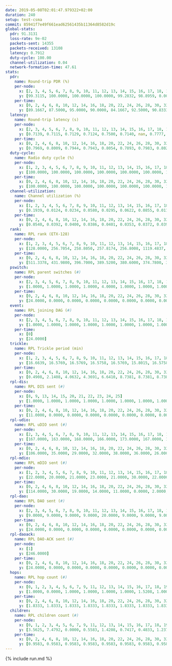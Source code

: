 ```yaml
---
date: 2019-05-08T02:01:47.979322+02:00
duration: 240
setup: test-csma
commit: 85941f7e49f661ead62561435b11364d8582d19c
global-stats:
  pdr: 91.3131
  loss-rate: 9e-02
  packets-sent: 14355
  packets-received: 13108
  latency: 0.7912
  duty-cycle: 100.00
  channel-utilization: 0.04
  network-formation-time: 47.61
stats:
  pdr:
    name: Round-trip PDR (%)
    per-node:
      x: [2, 3, 4, 5, 6, 7, 8, 9, 10, 11, 12, 13, 14, 15, 16, 17, 18, 19, 20, 21, 22, 23, 24, 25]
      y: [99.3115, 100.0000, 100.0000, 100.0000, 99.2832, 98.8959, 0.0000, 100.0000, 0.0000, 100.0000, 99.8224, 99.1935, 100.0000, 100.0000, 99.8230, 100.0000, 99.2026, 100.0000, 98.6532, 98.2818, 99.5000, 99.3277, 99.2895, 98.8235]
    per-time:
      x: [0, 2, 4, 6, 8, 10, 12, 14, 16, 18, 20, 22, 24, 26, 28, 30, 32, 34, 36, 38, 40, 42, 44, 46, 48, 50, 52, 54, 56, 58, 60, 62, 64, 66, 68, 70, 72, 74, 76, 78, 80, 82, 84, 86, 88, 90, 92, 94, 96, 98, 100, 102, 104, 106, 108, 110, 112, 114, 116, 118, 120, 122, 124, 126, 128, 130, 132, 134, 136, 138, 140, 142, 144, 146, 148, 150, 152, 154, 156, 158, 160, 162, 164, 166, 168, 170, 172, 174, 176, 178, 180, 182, 184, 186, 188, 190, 192, 194, 196, 198, 200, 202, 204, 206, 208, 210, 212, 214, 216, 218, 220, 222, 224, 226, 228, 230, 232, 234, 236, 238, 240]
      y: [89.1667, 87.5000, 95.0000, 90.0000, 84.1667, 92.5000, 90.8333, 91.6667, 97.5000, 95.0000, 87.5000, 90.8333, 90.8333, 85.0000, 89.1667, 90.0000, 92.5000, 92.5000, 91.6667, 94.1667, 92.5000, 91.6667, 89.1667, 90.8333, 92.5620, 91.6667, 92.5000, 94.1667, 90.0000, 93.3333, 88.3333, 95.0000, 90.8333, 92.4370, 95.8678, 93.3333, 92.5000, 90.0000, 90.0000, 95.8333, 90.8333, 95.8333, 90.0000, 84.1667, 82.5000, 92.5000, 91.6667, 93.3333, 92.5000, 93.3333, 90.0000, 90.0000, 88.3333, 95.0000, 92.5000, 94.1667, 86.6667, 70.8333, 90.8333, 92.5000, 91.6667, 92.5000, 92.5000, 90.8333, 86.6667, 90.8333, 87.5000, 95.0000, 97.5000, 89.1667, 88.3333, 89.1667, 91.6667, 90.0000, 93.3333, 94.1667, 92.5000, 90.8333, 90.8333, 91.6667, 92.5000, 94.1667, 94.1667, 92.5000, 94.1667, 90.8333, 95.0000, 92.5000, 93.3333, 91.6667, 94.1667, 92.5000, 95.0000, 86.6667, 90.8333, 90.0000, 93.3333, 96.6667, 89.1667, 90.8333, 90.8333, 90.8333, 90.0000, 89.1667, 90.0000, 91.5966, 91.7355, 93.3333, 94.1667, 89.1667, 89.1667, 90.0000, 90.8333, 93.3333, 90.8333, 85.8333, 94.1667, 93.3333, 90.8333, 95.9459, null]
  latency:
    name: Round-trip latency (s)
    per-node:
      x: [2, 3, 4, 5, 6, 7, 8, 9, 10, 11, 12, 13, 14, 15, 16, 17, 18, 19, 20, 21, 22, 23, 24, 25]
      y: [0.7139, 0.7115, 0.7129, 0.7124, 0.7500, 0.7140, nan, 0.7777, nan, 0.7802, 0.7203, 0.7842, 0.7792, 0.7865, 0.7854, 0.7822, 0.8153, 0.8280, 0.8543, 0.8650, 0.8559, 0.8946, 0.8977, 0.8966]
    per-time:
      x: [0, 2, 4, 6, 8, 10, 12, 14, 16, 18, 20, 22, 24, 26, 28, 30, 32, 34, 36, 38, 40, 42, 44, 46, 48, 50, 52, 54, 56, 58, 60, 62, 64, 66, 68, 70, 72, 74, 76, 78, 80, 82, 84, 86, 88, 90, 92, 94, 96, 98, 100, 102, 104, 106, 108, 110, 112, 114, 116, 118, 120, 122, 124, 126, 128, 130, 132, 134, 136, 138, 140, 142, 144, 146, 148, 150, 152, 154, 156, 158, 160, 162, 164, 166, 168, 170, 172, 174, 176, 178, 180, 182, 184, 186, 188, 190, 192, 194, 196, 198, 200, 202, 204, 206, 208, 210, 212, 214, 216, 218, 220, 222, 224, 226, 228, 230, 232, 234, 236, 238, 240]
      y: [0.7969, 0.8009, 0.7944, 0.7943, 0.8054, 0.7893, 0.7983, 0.8023, 0.7994, 0.7888, 0.7912, 0.8033, 0.8081, 0.7906, 0.7978, 0.7913, 0.7886, 0.7859, 0.7978, 0.7948, 0.7869, 0.7899, 0.7980, 0.7910, 0.7880, 0.7783, 0.7785, 0.7793, 0.7951, 0.7767, 0.7858, 0.7849, 0.7740, 0.7926, 0.7906, 0.7909, 0.7780, 0.7910, 0.7886, 0.7882, 0.7789, 0.7863, 0.7834, 0.7960, 0.7798, 0.7928, 0.7797, 0.7849, 0.7927, 0.7879, 0.7944, 0.7693, 0.7806, 0.7879, 0.7778, 0.7901, 0.7944, 0.7836, 0.7898, 0.8078, 0.8056, 0.8008, 0.8073, 0.7931, 0.7753, 0.7853, 0.7902, 0.7860, 0.7962, 0.8040, 0.8142, 0.7899, 0.7896, 0.8086, 0.8013, 0.7832, 0.8064, 0.7903, 0.8087, 0.7807, 0.7851, 0.7807, 0.8004, 0.7880, 0.7912, 0.8069, 0.7820, 0.8020, 0.7926, 0.7984, 0.7947, 0.7908, 0.8042, 0.8021, 0.7867, 0.7915, 0.7902, 0.7816, 0.7947, 0.8042, 0.7849, 0.7858, 0.7933, 0.7922, 0.7842, 0.7879, 0.7934, 0.7744, 0.7843, 0.7972, 0.8008, 0.7969, 0.7826, 0.7805, 0.7966, 0.7876, 0.7830, 0.7980, 0.7845, 0.7899, null]
  duty-cycle:
    name: Radio duty cycle (%)
    per-node:
      x: [1, 2, 3, 4, 5, 6, 7, 8, 9, 10, 11, 12, 13, 14, 15, 16, 17, 18, 19, 20, 21, 22, 23, 24, 25]
      y: [100.0000, 100.0000, 100.0000, 100.0000, 100.0000, 100.0000, 100.0000, 100.0000, 100.0000, 100.0000, 100.0000, 100.0000, 100.0000, 100.0000, 100.0000, 100.0000, 100.0000, 100.0000, 100.0000, 100.0000, 100.0000, 100.0000, 100.0000, 100.0000, 100.0000]
    per-time:
      x: [0, 2, 4, 6, 8, 10, 12, 14, 16, 18, 20, 22, 24, 26, 28, 30, 32, 34, 36, 38, 40, 42, 44, 46, 48, 50, 52, 54, 56, 58, 60, 62, 64, 66, 68, 70, 72, 74, 76, 78, 80, 82, 84, 86, 88, 90, 92, 94, 96, 98, 100, 102, 104, 106, 108, 110, 112, 114, 116, 118, 120, 122, 124, 126, 128, 130, 132, 134, 136, 138, 140, 142, 144, 146, 148, 150, 152, 154, 156, 158, 160, 162, 164, 166, 168, 170, 172, 174, 176, 178, 180, 182, 184, 186, 188, 190, 192, 194, 196, 198, 200, 202, 204, 206, 208, 210, 212, 214, 216, 218, 220, 222, 224, 226, 228, 230, 232, 234, 236, 238]
      y: [100.0000, 100.0000, 100.0000, 100.0000, 100.0000, 100.0000, 100.0000, 100.0000, 100.0000, 100.0000, 100.0000, 100.0000, 100.0000, 100.0000, 100.0000, 100.0000, 100.0000, 100.0000, 100.0000, 100.0000, 100.0000, 100.0000, 100.0000, 100.0000, 100.0000, 100.0000, 100.0000, 100.0000, 100.0000, 100.0000, 100.0000, 100.0000, 100.0000, 100.0000, 100.0000, 100.0000, 100.0000, 100.0000, 100.0000, 100.0000, 100.0000, 100.0000, 100.0000, 100.0000, 100.0000, 100.0000, 100.0000, 100.0000, 100.0000, 100.0000, 100.0000, 100.0000, 100.0000, 100.0000, 100.0000, 100.0000, 100.0000, 100.0000, 100.0000, 100.0000, 100.0000, 100.0000, 100.0000, 100.0000, 100.0000, 100.0000, 100.0000, 100.0000, 100.0000, 100.0000, 100.0000, 100.0000, 100.0000, 100.0000, 100.0000, 100.0000, 100.0000, 100.0000, 100.0000, 100.0000, 100.0000, 100.0000, 100.0000, 100.0000, 100.0000, 100.0000, 100.0000, 100.0000, 100.0000, 100.0000, 100.0000, 100.0000, 100.0000, 100.0000, 100.0000, 100.0000, 100.0000, 100.0000, 100.0000, 100.0000, 100.0000, 100.0000, 100.0000, 100.0000, 100.0000, 100.0000, 100.0000, 100.0000, 100.0000, 100.0000, 100.0000, 100.0000, 100.0000, 100.0000, 100.0000, 100.0000, 100.0000, 100.0000, 100.0000, 100.0000]
  channel-utilization:
    name: Channel utilization (%)
    per-node:
      x: [1, 2, 3, 4, 5, 6, 7, 8, 9, 10, 11, 12, 13, 14, 15, 16, 17, 18, 19, 20, 21, 22, 23, 24, 25]
      y: [0.1939, 0.0124, 0.0234, 0.0580, 0.0295, 0.0622, 0.0855, 0.0111, 0.0141, 0.0955, 0.0141, 0.0267, 0.0623, 0.0394, 0.0362, 0.0253, 0.0151, 0.0661, 0.0358, 0.0178, 0.0160, 0.0202, 0.0151, 0.0142, 0.0163]
    per-time:
      x: [0, 2, 4, 6, 8, 10, 12, 14, 16, 18, 20, 22, 24, 26, 28, 30, 32, 34, 36, 38, 40, 42, 44, 46, 48, 50, 52, 54, 56, 58, 60, 62, 64, 66, 68, 70, 72, 74, 76, 78, 80, 82, 84, 86, 88, 90, 92, 94, 96, 98, 100, 102, 104, 106, 108, 110, 112, 114, 116, 118, 120, 122, 124, 126, 128, 130, 132, 134, 136, 138, 140, 142, 144, 146, 148, 150, 152, 154, 156, 158, 160, 162, 164, 166, 168, 170, 172, 174, 176, 178, 180, 182, 184, 186, 188, 190, 192, 194, 196, 198, 200, 202, 204, 206, 208, 210, 212, 214, 216, 218, 220, 222, 224, 226, 228, 230, 232, 234, 236, 238]
      y: [0.0540, 0.0392, 0.0400, 0.0386, 0.0401, 0.0353, 0.0372, 0.0390, 0.0390, 0.0383, 0.0373, 0.0341, 0.0366, 0.0381, 0.0463, 0.0369, 0.0372, 0.0380, 0.0357, 0.0368, 0.0372, 0.0354, 0.0374, 0.0376, 0.0353, 0.0381, 0.0348, 0.0351, 0.0435, 0.0401, 0.0349, 0.0378, 0.0396, 0.0393, 0.0373, 0.0407, 0.0375, 0.0356, 0.0380, 0.0380, 0.0364, 0.0370, 0.0380, 0.0457, 0.0310, 0.0370, 0.0374, 0.0372, 0.0391, 0.0389, 0.0402, 0.0342, 0.0363, 0.0366, 0.0392, 0.0359, 0.0426, 0.0382, 0.0493, 0.0409, 0.0424, 0.0464, 0.0427, 0.0439, 0.0392, 0.0384, 0.0368, 0.0446, 0.0439, 0.0433, 0.0460, 0.0434, 0.0389, 0.0406, 0.0445, 0.0380, 0.0428, 0.0426, 0.0419, 0.0441, 0.0340, 0.0418, 0.0407, 0.0459, 0.0397, 0.0441, 0.0439, 0.0400, 0.0449, 0.0435, 0.0423, 0.0412, 0.0451, 0.0429, 0.0409, 0.0437, 0.0437, 0.0410, 0.0424, 0.0450, 0.0395, 0.0429, 0.0396, 0.0440, 0.0381, 0.0393, 0.0430, 0.0410, 0.0389, 0.0453, 0.0423, 0.0437, 0.0427, 0.0434, 0.0412, 0.0426, 0.0391, 0.0427, 0.0435, 0.0432]
  rank:
    name: RPL rank (ETX-128)
    per-node:
      x: [1, 2, 3, 4, 5, 6, 7, 8, 9, 10, 11, 12, 13, 14, 15, 16, 17, 18, 19, 20, 21, 22, 23, 24, 25]
      y: [128.0000, 256.7054, 258.8050, 257.8174, 256.8008, 1119.4837, 256.8714, 272.7386, 385.0830, 256.8714, 387.9087, 267.5104, 385.4398, 386.2822, 404.2686, 397.0000, 391.8884, 456.3636, 493.4339, 525.5488, 531.8848, 1060.1138, 1114.4413, 583.4280, 585.2582]
    per-time:
      x: [0, 2, 4, 6, 8, 10, 12, 14, 16, 18, 20, 22, 24, 26, 28, 30, 32, 34, 36, 38, 40, 42, 44, 46, 48, 50, 52, 54, 56, 58, 60, 62, 64, 66, 68, 70, 72, 74, 76, 78, 80, 82, 84, 86, 88, 90, 92, 94, 96, 98, 100, 102, 104, 106, 108, 110, 112, 114, 116, 118, 120, 122, 124, 126, 128, 130, 132, 134, 136, 138, 140, 142, 144, 146, 148, 150, 152, 154, 156, 158, 160, 162, 164, 166, 168, 170, 172, 174, 176, 178, 180, 182, 184, 186, 188, 190, 192, 194, 196, 198, 200, 202, 204, 206, 208, 210, 212, 214, 216, 218, 220, 222, 224, 226, 228, 230, 232, 234, 236, 238]
      y: [511.3378, 431.9800, 396.7000, 389.5200, 380.6000, 374.7800, 375.2400, 372.7400, 371.8400, 374.2000, 373.0800, 372.3333, 369.8200, 370.7600, 370.1600, 368.2200, 365.7200, 366.2600, 366.0600, 364.4600, 366.1800, 365.8600, 368.0000, 370.0200, 369.9400, 370.5200, 368.3000, 367.1000, 367.3800, 368.7400, 366.6200, 364.8600, 365.0800, 363.5200, 363.7600, 365.8000, 363.7200, 363.9800, 363.7400, 363.8400, 364.2600, 363.7000, 366.3800, 367.8200, 367.5000, 369.8000, 371.4000, 369.5400, 369.2000, 367.8400, 365.4800, 367.1600, 367.7255, 368.0200, 371.2353, 364.7200, 368.8235, 7741.9677, 405.6400, 406.3200, 405.3200, 407.5400, 409.8039, 404.8868, 390.6600, 387.7600, 387.7059, 386.7647, 384.4600, 384.5000, 386.0196, 381.1800, 381.3400, 380.8800, 388.0200, 388.7800, 389.3200, 389.4118, 388.9200, 392.8235, 390.8627, 387.4800, 387.8200, 388.9800, 391.5400, 391.7200, 393.9804, 391.9600, 392.0400, 392.3000, 392.4200, 392.8200, 392.4000, 391.8400, 393.8400, 394.9608, 397.3725, 391.5000, 392.3000, 391.6600, 391.3400, 392.3600, 392.2800, 393.1400, 393.3800, 396.3529, 390.4118, 392.0600, 391.4600, 396.0392, 391.3800, 391.5400, 391.7400, 391.5000, 395.8039, 391.5800, 394.7843, 389.9200, 390.0600, 390.5600]
  pswitch:
    name: RPL parent switches (#)
    per-node:
      x: [2, 3, 4, 5, 6, 7, 8, 9, 10, 11, 12, 13, 14, 15, 16, 17, 18, 19, 20, 21, 22, 23, 24, 25]
      y: [1.0000, 1.0000, 1.0000, 1.0000, 4.0000, 1.0000, 1.0000, 1.0000, 1.0000, 1.0000, 1.0000, 1.0000, 1.0000, 2.0000, 3.0000, 2.0000, 2.0000, 2.0000, 6.0000, 3.0000, 4.0000, 6.0000, 3.0000, 4.0000]
    per-time:
      x: [0, 2, 4, 6, 8, 10, 12, 14, 16, 18, 20, 22, 24, 26, 28, 30, 32, 34, 36, 38, 40, 42, 44, 46, 48, 50, 52, 54, 56, 58, 60, 62, 64, 66, 68, 70, 72, 74, 76, 78, 80, 82, 84, 86, 88, 90, 92, 94, 96, 98, 100, 102, 104, 106, 108, 110, 112, 114, 116, 118, 120, 122, 124, 126, 128, 130, 132, 134, 136, 138, 140, 142, 144, 146, 148, 150, 152, 154, 156, 158, 160, 162, 164, 166, 168, 170, 172, 174, 176, 178, 180, 182, 184, 186, 188, 190, 192, 194, 196, 198, 200, 202, 204, 206, 208, 210, 212, 214, 216, 218, 220, 222, 224, 226, 228, 230, 232]
      y: [24.0000, 0.0000, 0.0000, 0.0000, 0.0000, 0.0000, 0.0000, 0.0000, 0.0000, 0.0000, 0.0000, 1.0000, 0.0000, 0.0000, 0.0000, 0.0000, 0.0000, 0.0000, 0.0000, 0.0000, 0.0000, 0.0000, 0.0000, 0.0000, 0.0000, 0.0000, 0.0000, 0.0000, 0.0000, 0.0000, 0.0000, 0.0000, 0.0000, 0.0000, 0.0000, 0.0000, 0.0000, 0.0000, 0.0000, 0.0000, 0.0000, 0.0000, 0.0000, 0.0000, 0.0000, 0.0000, 0.0000, 0.0000, 0.0000, 0.0000, 0.0000, 0.0000, 1.0000, 0.0000, 1.0000, 0.0000, 1.0000, 7.0000, 0.0000, 0.0000, 0.0000, 0.0000, 1.0000, 3.0000, 0.0000, 0.0000, 1.0000, 1.0000, 0.0000, 0.0000, 1.0000, 0.0000, 0.0000, 0.0000, 0.0000, 0.0000, 0.0000, 1.0000, 0.0000, 1.0000, 1.0000, 0.0000, 0.0000, 0.0000, 0.0000, 0.0000, 1.0000, 0.0000, 0.0000, 0.0000, 0.0000, 0.0000, 0.0000, 0.0000, 0.0000, 1.0000, 1.0000, 0.0000, 0.0000, 0.0000, 0.0000, 0.0000, 0.0000, 0.0000, 0.0000, 1.0000, 1.0000, 0.0000, 0.0000, 1.0000, 0.0000, 0.0000, 0.0000, 0.0000, 1.0000, 0.0000, 1.0000]
  event:
    name: RPL joining DAG (#)
    per-node:
      x: [2, 3, 4, 5, 6, 7, 8, 9, 10, 11, 12, 13, 14, 15, 16, 17, 18, 19, 20, 21, 22, 23, 24, 25]
      y: [1.0000, 1.0000, 1.0000, 1.0000, 1.0000, 1.0000, 1.0000, 1.0000, 1.0000, 1.0000, 1.0000, 1.0000, 1.0000, 1.0000, 1.0000, 1.0000, 1.0000, 1.0000, 1.0000, 1.0000, 1.0000, 1.0000, 1.0000, 1.0000]
    per-time:
      x: [0]
      y: [24.0000]
  trickle:
    name: RPL Trickle period (min)
    per-node:
      x: [1, 2, 3, 4, 5, 6, 7, 8, 9, 10, 11, 12, 13, 14, 15, 16, 17, 18, 19, 20, 21, 22, 23, 24, 25]
      y: [16.6639, 16.5769, 16.5769, 16.5758, 16.5769, 15.8015, 16.5758, 16.5769, 16.5758, 16.5758, 16.5395, 16.5758, 16.5395, 16.5304, 16.5795, 16.5472, 16.5795, 15.6661, 15.7377, 15.7166, 15.6949, 15.7210, 15.7281, 15.7353, 15.7425]
    per-time:
      x: [0, 2, 4, 6, 8, 10, 12, 14, 16, 18, 20, 22, 24, 26, 28, 30, 32, 34, 36, 38, 40, 42, 44, 46, 48, 50, 52, 54, 56, 58, 60, 62, 64, 66, 68, 70, 72, 74, 76, 78, 80, 82, 84, 86, 88, 90, 92, 94, 96, 98, 100, 102, 104, 106, 108, 110, 112, 114, 116, 118, 120, 122, 124, 126, 128, 130, 132, 134, 136, 138, 140, 142, 144, 146, 148, 150, 152, 154, 156, 158, 160, 162, 164, 166, 168, 170, 172, 174, 176, 178, 180, 182, 184, 186, 188, 190, 192, 194, 196, 198, 200, 202, 204, 206, 208, 210, 212, 214, 216, 218, 220, 222, 224, 226, 228, 230, 232, 234, 236, 238]
      y: [0.4908, 2.1408, 4.0632, 4.3691, 6.6410, 8.7381, 8.7381, 8.7381, 11.0100, 17.4763, 17.4763, 17.4763, 17.4763, 17.4763, 17.4763, 17.4763, 17.4763, 17.4763, 17.4763, 17.4763, 17.4763, 17.4763, 17.4763, 17.4763, 17.4763, 17.4763, 17.4763, 17.4763, 17.4763, 17.4763, 17.4763, 17.4763, 17.4763, 17.4763, 17.4763, 17.4763, 17.4763, 17.4763, 17.4763, 17.4763, 17.4763, 17.4763, 17.4763, 17.4763, 17.4763, 17.4763, 17.4763, 17.4763, 17.4763, 17.4763, 17.4763, 17.4763, 17.4763, 17.4763, 17.4763, 17.4763, 17.4763, 17.1966, 11.4797, 11.9712, 12.7577, 12.7577, 14.2209, 14.0140, 14.3305, 14.3305, 15.9342, 17.4763, 17.4763, 17.4763, 17.4763, 17.4763, 17.4763, 17.4763, 17.4763, 17.4763, 17.4763, 17.4763, 17.4763, 17.4763, 17.4763, 17.4763, 17.4763, 17.4763, 17.4763, 17.4763, 17.4763, 17.4763, 17.4763, 17.4763, 17.4763, 17.4763, 17.4763, 17.4763, 17.4763, 17.4763, 17.4763, 17.4763, 17.4763, 17.4763, 17.4763, 17.4763, 17.4763, 17.4763, 17.4763, 17.4763, 17.4763, 17.4763, 17.4763, 17.4763, 17.4763, 17.4763, 17.4763, 17.4763, 17.4763, 17.4763, 17.4763, 17.4763, 17.4763, 17.4763]
  rpl-dis:
    name: RPL DIS sent (#)
    per-node:
      x: [8, 9, 13, 14, 15, 20, 21, 22, 23, 24, 25]
      y: [1.0000, 1.0000, 1.0000, 1.0000, 1.0000, 1.0000, 1.0000, 1.0000, 2.0000, 1.0000, 1.0000]
    per-time:
      x: [0, 2, 4, 6, 8, 10, 12, 14, 16, 18, 20, 22, 24, 26, 28, 30, 32, 34, 36, 38, 40, 42, 44, 46, 48, 50, 52, 54, 56, 58, 60, 62, 64, 66, 68, 70, 72, 74, 76, 78, 80, 82, 84, 86, 88, 90, 92, 94, 96, 98, 100, 102, 104, 106, 108, 110, 112, 114]
      y: [11.0000, 0.0000, 0.0000, 0.0000, 0.0000, 0.0000, 0.0000, 0.0000, 0.0000, 0.0000, 0.0000, 0.0000, 0.0000, 0.0000, 0.0000, 0.0000, 0.0000, 0.0000, 0.0000, 0.0000, 0.0000, 0.0000, 0.0000, 0.0000, 0.0000, 0.0000, 0.0000, 0.0000, 0.0000, 0.0000, 0.0000, 0.0000, 0.0000, 0.0000, 0.0000, 0.0000, 0.0000, 0.0000, 0.0000, 0.0000, 0.0000, 0.0000, 0.0000, 0.0000, 0.0000, 0.0000, 0.0000, 0.0000, 0.0000, 0.0000, 0.0000, 0.0000, 0.0000, 0.0000, 0.0000, 0.0000, 0.0000, 1.0000]
  rpl-udio:
    name: RPL uDIO sent (#)
    per-node:
      x: [2, 3, 4, 5, 6, 7, 8, 9, 10, 11, 12, 13, 14, 15, 16, 17, 18, 19, 20, 21, 22, 23, 24, 25]
      y: [167.0000, 163.0000, 168.0000, 166.0000, 173.0000, 167.0000, 177.0000, 168.0000, 158.0000, 167.0000, 164.0000, 172.0000, 165.0000, 163.0000, 172.0000, 157.0000, 145.0000, 168.0000, 164.0000, 165.0000, 165.0000, 166.0000, 169.0000, 169.0000]
    per-time:
      x: [0, 2, 4, 6, 8, 10, 12, 14, 16, 18, 20, 22, 24, 26, 28, 30, 32, 34, 36, 38, 40, 42, 44, 46, 48, 50, 52, 54, 56, 58, 60, 62, 64, 66, 68, 70, 72, 74, 76, 78, 80, 82, 84, 86, 88, 90, 92, 94, 96, 98, 100, 102, 104, 106, 108, 110, 112, 114, 116, 118, 120, 122, 124, 126, 128, 130, 132, 134, 136, 138, 140, 142, 144, 146, 148, 150, 152, 154, 156, 158, 160, 162, 164, 166, 168, 170, 172, 174, 176, 178, 180, 182, 184, 186, 188, 190, 192, 194, 196, 198, 200, 202, 204, 206, 208, 210, 212, 214, 216, 218, 220, 222, 224, 226, 228, 230, 232, 234, 236, 238, 240]
      y: [106.0000, 35.0000, 29.0000, 32.0000, 38.0000, 36.0000, 26.0000, 36.0000, 31.0000, 35.0000, 31.0000, 33.0000, 34.0000, 28.0000, 35.0000, 29.0000, 34.0000, 31.0000, 35.0000, 34.0000, 27.0000, 36.0000, 29.0000, 33.0000, 38.0000, 31.0000, 35.0000, 30.0000, 34.0000, 30.0000, 32.0000, 32.0000, 36.0000, 32.0000, 35.0000, 30.0000, 31.0000, 34.0000, 33.0000, 31.0000, 36.0000, 30.0000, 32.0000, 29.0000, 33.0000, 34.0000, 32.0000, 34.0000, 31.0000, 32.0000, 30.0000, 31.0000, 38.0000, 34.0000, 33.0000, 33.0000, 32.0000, 30.0000, 36.0000, 30.0000, 32.0000, 33.0000, 30.0000, 34.0000, 33.0000, 31.0000, 30.0000, 36.0000, 25.0000, 38.0000, 34.0000, 32.0000, 30.0000, 33.0000, 29.0000, 31.0000, 32.0000, 31.0000, 30.0000, 35.0000, 30.0000, 31.0000, 35.0000, 34.0000, 30.0000, 31.0000, 34.0000, 33.0000, 28.0000, 35.0000, 34.0000, 31.0000, 33.0000, 36.0000, 33.0000, 28.0000, 32.0000, 34.0000, 36.0000, 31.0000, 32.0000, 34.0000, 27.0000, 36.0000, 32.0000, 35.0000, 34.0000, 28.0000, 34.0000, 37.0000, 31.0000, 33.0000, 35.0000, 38.0000, 29.0000, 33.0000, 31.0000, 35.0000, 34.0000, 31.0000, 4.0000]
  rpl-mdio:
    name: RPL mDIO sent (#)
    per-node:
      x: [1, 2, 3, 4, 5, 6, 7, 8, 9, 10, 11, 12, 13, 14, 15, 16, 17, 18, 19, 20, 21, 22, 23, 24, 25]
      y: [22.0000, 20.0000, 21.0000, 23.0000, 21.0000, 30.0000, 22.0000, 21.0000, 21.0000, 23.0000, 20.0000, 23.0000, 20.0000, 21.0000, 20.0000, 21.0000, 20.0000, 27.0000, 27.0000, 27.0000, 27.0000, 28.0000, 27.0000, 27.0000, 27.0000]
    per-time:
      x: [0, 2, 4, 6, 8, 10, 12, 14, 16, 18, 20, 22, 24, 26, 28, 30, 32, 34, 36, 38, 40, 42, 44, 46, 48, 50, 52, 54, 56, 58, 60, 62, 64, 66, 68, 70, 72, 74, 76, 78, 80, 82, 84, 86, 88, 90, 92, 94, 96, 98, 100, 102, 104, 106, 108, 110, 112, 114, 116, 118, 120, 122, 124, 126, 128, 130, 132, 134, 136, 138, 140, 142, 144, 146, 148, 150, 152, 154, 156, 158, 160, 162, 164, 166, 168, 170, 172, 174, 176, 178, 180, 182, 184, 186, 188, 190, 192, 194, 196, 198, 200, 202, 204, 206, 208, 210, 212, 214, 216, 218, 220, 222, 224, 226, 228, 230, 232, 234, 236, 238, 240]
      y: [114.0000, 30.0000, 19.0000, 14.0000, 11.0000, 0.0000, 2.0000, 13.0000, 10.0000, 0.0000, 0.0000, 0.0000, 0.0000, 8.0000, 5.0000, 3.0000, 8.0000, 1.0000, 0.0000, 0.0000, 0.0000, 0.0000, 5.0000, 8.0000, 3.0000, 9.0000, 0.0000, 0.0000, 0.0000, 0.0000, 0.0000, 3.0000, 5.0000, 6.0000, 10.0000, 1.0000, 0.0000, 0.0000, 0.0000, 3.0000, 6.0000, 6.0000, 4.0000, 6.0000, 0.0000, 0.0000, 0.0000, 0.0000, 5.0000, 9.0000, 5.0000, 3.0000, 3.0000, 0.0000, 0.0000, 0.0000, 1.0000, 10.0000, 42.0000, 11.0000, 4.0000, 10.0000, 3.0000, 0.0000, 3.0000, 5.0000, 8.0000, 5.0000, 2.0000, 2.0000, 0.0000, 1.0000, 1.0000, 2.0000, 10.0000, 3.0000, 3.0000, 2.0000, 3.0000, 0.0000, 0.0000, 2.0000, 3.0000, 9.0000, 6.0000, 1.0000, 3.0000, 1.0000, 1.0000, 2.0000, 4.0000, 1.0000, 8.0000, 6.0000, 1.0000, 1.0000, 1.0000, 1.0000, 1.0000, 2.0000, 8.0000, 4.0000, 4.0000, 4.0000, 1.0000, 0.0000, 3.0000, 1.0000, 3.0000, 2.0000, 2.0000, 8.0000, 5.0000, 1.0000, 1.0000, 2.0000, 1.0000, 2.0000, 4.0000, 5.0000, 2.0000]
  rpl-dao:
    name: RPL DAO sent (#)
    per-node:
      x: [2, 3, 4, 5, 6, 7, 8, 9, 10, 11, 12, 13, 14, 15, 16, 17, 18, 19, 20, 21, 22, 23, 24, 25]
      y: [9.0000, 9.0000, 9.0000, 9.0000, 20.0000, 9.0000, 9.0000, 9.0000, 9.0000, 9.0000, 9.0000, 9.0000, 9.0000, 9.0000, 10.0000, 9.0000, 10.0000, 9.0000, 11.0000, 9.0000, 20.0000, 17.0000, 10.0000, 10.0000]
    per-time:
      x: [0, 2, 4, 6, 8, 10, 12, 14, 16, 18, 20, 22, 24, 26, 28, 30, 32, 34, 36, 38, 40, 42, 44, 46, 48, 50, 52, 54, 56, 58, 60, 62, 64, 66, 68, 70, 72, 74, 76, 78, 80, 82, 84, 86, 88, 90, 92, 94, 96, 98, 100, 102, 104, 106, 108, 110, 112, 114, 116, 118, 120, 122, 124, 126, 128, 130, 132, 134, 136, 138, 140, 142, 144, 146, 148, 150, 152, 154, 156, 158, 160, 162, 164, 166, 168, 170, 172, 174, 176, 178, 180, 182, 184, 186, 188, 190, 192, 194, 196, 198, 200, 202, 204, 206, 208, 210, 212, 214, 216, 218, 220, 222, 224, 226, 228, 230, 232]
      y: [24.0000, 0.0000, 0.0000, 0.0000, 0.0000, 0.0000, 0.0000, 0.0000, 0.0000, 0.0000, 0.0000, 1.0000, 0.0000, 0.0000, 23.0000, 0.0000, 0.0000, 0.0000, 0.0000, 0.0000, 0.0000, 0.0000, 0.0000, 0.0000, 0.0000, 1.0000, 0.0000, 0.0000, 21.0000, 2.0000, 0.0000, 0.0000, 0.0000, 0.0000, 0.0000, 0.0000, 0.0000, 0.0000, 0.0000, 1.0000, 0.0000, 0.0000, 17.0000, 6.0000, 0.0000, 0.0000, 0.0000, 0.0000, 0.0000, 0.0000, 0.0000, 0.0000, 1.0000, 1.0000, 1.0000, 0.0000, 8.0000, 42.0000, 0.0000, 0.0000, 0.0000, 0.0000, 1.0000, 3.0000, 0.0000, 0.0000, 1.0000, 2.0000, 1.0000, 0.0000, 3.0000, 11.0000, 2.0000, 0.0000, 0.0000, 0.0000, 0.0000, 5.0000, 0.0000, 1.0000, 1.0000, 2.0000, 2.0000, 0.0000, 2.0000, 9.0000, 5.0000, 0.0000, 0.0000, 0.0000, 0.0000, 3.0000, 0.0000, 1.0000, 0.0000, 3.0000, 3.0000, 0.0000, 1.0000, 8.0000, 5.0000, 1.0000, 0.0000, 0.0000, 0.0000, 2.0000, 3.0000, 0.0000, 0.0000, 3.0000, 2.0000, 0.0000, 1.0000, 3.0000, 11.0000, 1.0000, 1.0000]
  rpl-daoack:
    name: RPL DAO-ACK sent (#)
    per-node:
      x: [1]
      y: [246.0000]
    per-time:
      x: [0, 2, 4, 6, 8, 10, 12, 14, 16, 18, 20, 22, 24, 26, 28, 30, 32, 34, 36, 38, 40, 42, 44, 46, 48, 50, 52, 54, 56, 58, 60, 62, 64, 66, 68, 70, 72, 74, 76, 78, 80, 82, 84, 86, 88, 90, 92, 94, 96, 98, 100, 102, 104, 106, 108, 110, 112, 114, 116, 118, 120, 122, 124, 126, 128, 130, 132, 134, 136, 138, 140, 142, 144, 146, 148, 150, 152, 154, 156, 158, 160, 162, 164, 166, 168, 170, 172, 174, 176, 178, 180, 182, 184, 186, 188, 190, 192, 194, 196, 198, 200, 202, 204, 206, 208, 210, 212, 214, 216, 218, 220, 222, 224, 226, 228, 230, 232]
      y: [24.0000, 0.0000, 0.0000, 0.0000, 0.0000, 0.0000, 0.0000, 0.0000, 0.0000, 0.0000, 0.0000, 1.0000, 0.0000, 0.0000, 23.0000, 0.0000, 0.0000, 0.0000, 0.0000, 0.0000, 0.0000, 0.0000, 0.0000, 0.0000, 0.0000, 1.0000, 0.0000, 0.0000, 21.0000, 2.0000, 0.0000, 0.0000, 0.0000, 0.0000, 0.0000, 0.0000, 0.0000, 0.0000, 0.0000, 1.0000, 0.0000, 0.0000, 17.0000, 6.0000, 0.0000, 0.0000, 0.0000, 0.0000, 0.0000, 0.0000, 0.0000, 0.0000, 1.0000, 1.0000, 1.0000, 0.0000, 8.0000, 36.0000, 0.0000, 0.0000, 0.0000, 0.0000, 1.0000, 3.0000, 0.0000, 0.0000, 1.0000, 2.0000, 1.0000, 0.0000, 3.0000, 11.0000, 2.0000, 0.0000, 0.0000, 0.0000, 0.0000, 5.0000, 0.0000, 1.0000, 1.0000, 2.0000, 2.0000, 0.0000, 2.0000, 9.0000, 5.0000, 0.0000, 0.0000, 0.0000, 0.0000, 3.0000, 0.0000, 1.0000, 0.0000, 3.0000, 3.0000, 0.0000, 1.0000, 8.0000, 5.0000, 1.0000, 0.0000, 0.0000, 0.0000, 2.0000, 3.0000, 0.0000, 0.0000, 3.0000, 2.0000, 0.0000, 1.0000, 3.0000, 11.0000, 1.0000, 1.0000]
  hops:
    name: RPL hop count (#)
    per-node:
      x: [0, 1, 2, 3, 4, 5, 6, 7, 9, 11, 12, 13, 14, 15, 16, 17, 18, 19, 20, 21, 22, 23, 24, 25]
      y: [1.0000, 0.0000, 1.0000, 1.0000, 1.0000, 1.0000, 1.5208, 1.0000, 2.0000, 2.0000, 1.0000, 2.0000, 2.0000, 2.0000, 2.0000, 2.0000, 2.5208, 2.4333, 3.0458, 3.0458, 3.0458, 3.4792, 3.5208, 3.5083]
    per-time:
      x: [0, 2, 4, 6, 8, 10, 12, 14, 16, 18, 20, 22, 24, 26, 28, 30, 32, 34, 36, 38, 40, 42, 44, 46, 48, 50, 52, 54, 56, 58, 60, 62, 64, 66, 68, 70, 72, 74, 76, 78, 80, 82, 84, 86, 88, 90, 92, 94, 96, 98, 100, 102, 104, 106, 108, 110, 112, 114, 116, 118, 120, 122, 124, 126, 128, 130, 132, 134, 136, 138, 140, 142, 144, 146, 148, 150, 152, 154, 156, 158, 160, 162, 164, 166, 168, 170, 172, 174, 176, 178, 180, 182, 184, 186, 188, 190, 192, 194, 196, 198, 200, 202, 204, 206, 208, 210, 212, 214, 216, 218, 220, 222, 224, 226, 228, 230, 232, 234, 236, 238]
      y: [1.8333, 1.8333, 1.8333, 1.8333, 1.8333, 1.8333, 1.8333, 1.8333, 1.8333, 1.8333, 1.8333, 1.8333, 1.8333, 1.8333, 1.8333, 1.8333, 1.8333, 1.8333, 1.8333, 1.8333, 1.8333, 1.8333, 1.8333, 1.8333, 1.8333, 1.8333, 1.8333, 1.8333, 1.8333, 1.8333, 1.8333, 1.8333, 1.8333, 1.8333, 1.8333, 1.8333, 1.8333, 1.8333, 1.8333, 1.8333, 1.8333, 1.8333, 1.8333, 1.8333, 1.8333, 1.8333, 1.8333, 1.8333, 1.8333, 1.8333, 1.8333, 1.8333, 1.8333, 1.8333, 1.8333, 1.8333, 1.8333, 2.1667, 2.1667, 2.1667, 2.1667, 2.1667, 2.0833, 2.0000, 2.0000, 2.0000, 1.9583, 2.0208, 2.0833, 2.0833, 2.0833, 2.0833, 2.0833, 2.0833, 2.0833, 2.0833, 2.0833, 2.0833, 2.0833, 2.0833, 2.0833, 2.0833, 2.0833, 2.0833, 2.0833, 2.0833, 2.0833, 2.0833, 2.0833, 2.0833, 2.0833, 2.0833, 2.0833, 2.0833, 2.0833, 2.0833, 2.0833, 2.0833, 2.0833, 2.0833, 2.0833, 2.0833, 2.0833, 2.0833, 2.0833, 2.0833, 2.0833, 2.0833, 2.0833, 2.0833, 2.0833, 2.0833, 2.0833, 2.0833, 2.0833, 2.0833, 2.0833, 2.0833, 2.0833, 2.0833]
  children:
    name: RPL children count (#)
    per-node:
      x: [0, 1, 2, 3, 4, 5, 6, 7, 9, 11, 12, 13, 14, 15, 16, 17, 18, 19, 20, 21, 22, 23, 24, 25]
      y: [3.5625, 7.4792, 0.0000, 0.5583, 1.4208, 0.7417, 0.4833, 1.2375, 0.0000, 0.0000, 0.5667, 1.7042, 0.4333, 0.6875, 0.4750, 0.0000, 2.4167, 0.7583, 0.1792, 0.0750, 0.2208, 0.0000, 0.0000, 0.0000]
    per-time:
      x: [0, 2, 4, 6, 8, 10, 12, 14, 16, 18, 20, 22, 24, 26, 28, 30, 32, 34, 36, 38, 40, 42, 44, 46, 48, 50, 52, 54, 56, 58, 60, 62, 64, 66, 68, 70, 72, 74, 76, 78, 80, 82, 84, 86, 88, 90, 92, 94, 96, 98, 100, 102, 104, 106, 108, 110, 112, 114, 116, 118, 120, 122, 124, 126, 128, 130, 132, 134, 136, 138, 140, 142, 144, 146, 148, 150, 152, 154, 156, 158, 160, 162, 164, 166, 168, 170, 172, 174, 176, 178, 180, 182, 184, 186, 188, 190, 192, 194, 196, 198, 200, 202, 204, 206, 208, 210, 212, 214, 216, 218, 220, 222, 224, 226, 228, 230, 232, 234, 236, 238]
      y: [0.9583, 0.9583, 0.9583, 0.9583, 0.9583, 0.9583, 0.9583, 0.9583, 0.9583, 0.9583, 0.9583, 0.9583, 0.9583, 0.9583, 0.9583, 0.9583, 0.9583, 0.9583, 0.9583, 0.9583, 0.9583, 0.9583, 0.9583, 0.9583, 0.9583, 0.9583, 0.9583, 0.9583, 0.9583, 0.9583, 0.9583, 0.9583, 0.9583, 0.9583, 0.9583, 0.9583, 0.9583, 0.9583, 0.9583, 0.9583, 0.9583, 0.9583, 0.9583, 0.9583, 0.9583, 0.9583, 0.9583, 0.9583, 0.9583, 0.9583, 0.9583, 0.9583, 0.9583, 0.9583, 0.9583, 0.9583, 0.9583, 0.9583, 0.9583, 0.9583, 0.9583, 0.9583, 0.9583, 0.9583, 0.9583, 0.9583, 0.9583, 0.9583, 0.9583, 0.9583, 0.9583, 0.9583, 0.9583, 0.9583, 0.9583, 0.9583, 0.9583, 0.9583, 0.9583, 0.9583, 0.9583, 0.9583, 0.9583, 0.9583, 0.9583, 0.9583, 0.9583, 0.9583, 0.9583, 0.9583, 0.9583, 0.9583, 0.9583, 0.9583, 0.9583, 0.9583, 0.9583, 0.9583, 0.9583, 0.9583, 0.9583, 0.9583, 0.9583, 0.9583, 0.9583, 0.9583, 0.9583, 0.9583, 0.9583, 0.9583, 0.9583, 0.9583, 0.9583, 0.9583, 0.9583, 0.9583, 0.9583, 0.9583, 0.9583, 0.9583]
---
```


{% include run.md %}
